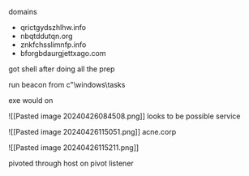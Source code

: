 domains 
- qrictgydszhlhw.info
- nbqtddutqn.org
- znkfchsslimnfp.info
- bforgbdaurgjettxago.com

got shell after doing all the prep

run beacon from c"\windows\tasks

exe would on

![[Pasted image 20240426084508.png]]
 looks to be possible service

![[Pasted image 20240426115051.png]]
acne.corp 

![[Pasted image 20240426115211.png]]


pivoted through host on pivot listener
